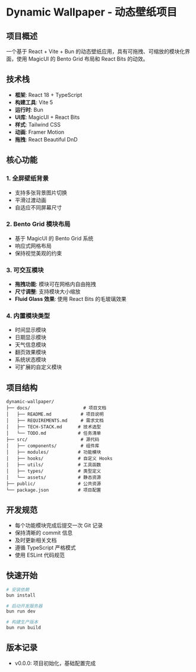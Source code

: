 # Dynamic Wallpaper - 动态壁纸项目

## 项目概述

一个基于 React + Vite + Bun 的动态壁纸应用，具有可拖拽、可缩放的模块化界面，使用 MagicUI 的 Bento Grid 布局和 React Bits 的动效。

## 技术栈

- **框架**: React 18 + TypeScript
- **构建工具**: Vite 5
- **运行时**: Bun
- **UI库**: MagicUI + React Bits
- **样式**: Tailwind CSS
- **动画**: Framer Motion
- **拖拽**: React Beautiful DnD

## 核心功能

### 1. 全屏壁纸背景
- 支持多张背景图片切换
- 平滑过渡动画
- 自适应不同屏幕尺寸

### 2. Bento Grid 模块布局
- 基于 MagicUI 的 Bento Grid 系统
- 响应式网格布局
- 保持视觉美观的约束

### 3. 可交互模块
- **拖拽功能**: 模块可在网格内自由拖拽
- **尺寸调整**: 支持模块大小缩放
- **Fluid Glass 效果**: 使用 React Bits 的毛玻璃效果

### 4. 内置模块类型
- 时间显示模块
- 日期显示模块  
- 天气信息模块
- 翻页效果模块
- 系统状态模块
- 可扩展的自定义模块

## 项目结构

```
dynamic-wallpaper/
├── docs/                    # 项目文档
│   ├── README.md           # 项目说明
│   ├── REQUIREMENTS.md     # 需求文档
│   ├── TECH-STACK.md      # 技术选型
│   └── TODO.md            # 任务清单
├── src/                    # 源代码
│   ├── components/         # 组件库
│   ├── modules/           # 功能模块
│   ├── hooks/             # 自定义 Hooks
│   ├── utils/             # 工具函数
│   ├── types/             # 类型定义
│   └── assets/            # 静态资源
├── public/                # 公共资源
└── package.json           # 项目配置
```

## 开发规范

- 每个功能模块完成后提交一次 Git 记录
- 保持清晰的 commit 信息
- 及时更新相关文档
- 遵循 TypeScript 严格模式
- 使用 ESLint 代码规范

## 快速开始

```bash
# 安装依赖
bun install

# 启动开发服务器
bun run dev

# 构建生产版本
bun run build
```

## 版本记录

- v0.0.0: 项目初始化，基础配置完成